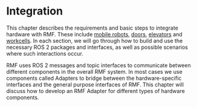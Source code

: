 <!-- # Requirements -->

<!-- robot, door, lift, workcell, etc. integration with RMF

    I have a door door
    I have an elevator / I have a lift arrow_up_down
    I have a workcell robot mechanical_arm
    I have a loose mobile robot and would like to use FreeFleet (F5)
        robot runs ROS 1
        robot runs ROS 2
        robot runs something that I wrote
        robot runs something somebody else wrote and I can't change
    I have some mobile robots with their own fleet manager(s)
        it has a REST API or some other formal API (XMLRPC)
        it has some other communication mechanism (SQL database, etc.) -->

# Integration

This chapter describes the requirements and basic steps to integrate hardware with RMF. These include [mobile robots](https://osrf.github.io/ros2multirobotbook/integration_fleets.html), [doors](https://osrf.github.io/ros2multirobotbook/integration_doors.html), [elevators](https://osrf.github.io/ros2multirobotbook/integration_lifts.html) and [workcells](https://osrf.github.io/ros2multirobotbook/integration_workcells.html).
In each section, we will go through how to build and use the necessary ROS 2 packages and interfaces, as well as possible scenarios where such interactions occur.

RMF uses ROS 2 messages and topic interfaces to communicate between different components in the overall RMF system.
In most cases we use components called Adapters to bridge between the hardware-specific interfaces and the general purpose interfaces of RMF.
This chapter will discuss how to develop an RMF Adapter for different types of hardware components.
